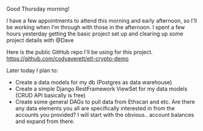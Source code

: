 Good Thursday morning!

I have a few appointments to attend this morning and early afternoon, so I'll be working when I'm through with those in the afternoon.
I spent a few hours yesterday getting the basic project set up and clearing up some project details with 
@Dave

Here is the public GitHub repo I'll be using for this project.
https://github.com/codyaverett/etl-crypto-demo

Later today I plan to:
- Create a data models for my db (Postgres as data warehouse)
- Create a simple Django RestFramework ViewSet for my data models (CRUD API basically is free)
- Create some general DAGs to pull data from Ethscan and etc.
Are there any data elements you all are specifically interested in from the accounts you provided?
I will start with the obvious.. account balances and expand from there.